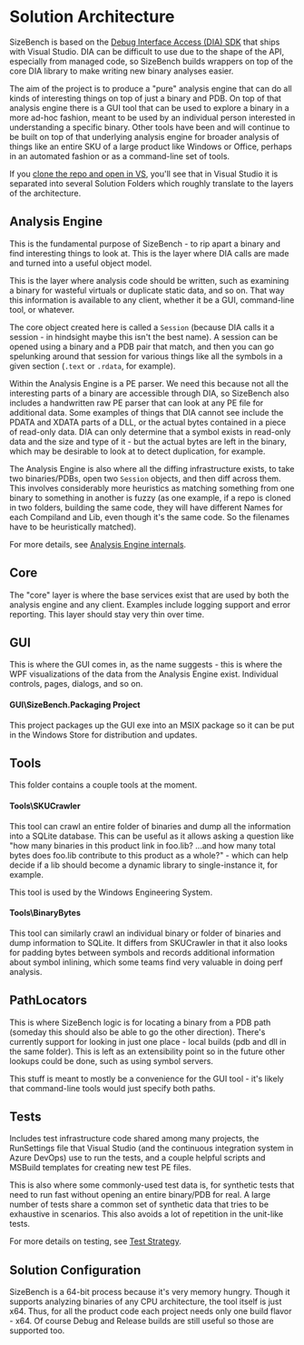 # Solution Architecture
SizeBench is based on the [Debug Interface Access (DIA) SDK](https://msdn.microsoft.com/en-us/library/x93ctkx8.aspx)
that ships with Visual Studio. DIA can be difficult to use due to the shape of 
the API, especially from managed code, so SizeBench builds wrappers on top of 
the core DIA library to make writing new binary analyses easier. 

The aim of the project is to produce a "pure" analysis engine that can do all 
kinds of interesting things on top of just a binary and PDB.  On top of that
analysis engine there is a GUI tool that can be used to explore a binary in a more
ad-hoc fashion, meant to be used by an individual person interested in
understanding a specific binary.  Other tools have been and will continue to be
built on top of that underlying analysis engine for broader analysis of things like
an entire SKU of a large product like Windows or Office, perhaps in an automated
fashion or as a command-line set of tools.

If you [clone the repo and open in VS](/Contributing.md), you'll see that in Visual
Studio it is separated into several Solution Folders which roughly translate to the layers
of the architecture.

## Analysis Engine
This is the fundamental purpose of SizeBench - to rip apart a binary and find
interesting things to look at.  This is the layer where DIA calls are made and
turned into a useful object model.

This is the layer where analysis code should be written, such as examining a 
binary for wasteful virtuals or duplicate static data, and so on.  That way this
information is available to any client, whether it be a GUI, command-line tool,
or whatever.

The core object created here is called a `Session` (because DIA calls it a
session - in hindsight maybe this isn't the best name).  A session can be opened
using a binary and a PDB pair that match, and then you can go spelunking around
that session for various things like all the symbols in a given section (`.text` or
`.rdata`, for example).

Within the Analysis Engine is a PE parser.  We need this because not all the
interesting parts of a binary are accessible through DIA, so SizeBench also
includes a handwritten raw PE parser that can look at any PE file for additional
data.  Some examples of things that DIA cannot see include the PDATA and XDATA
parts of a DLL, or the actual bytes contained in a piece of read-only data.  DIA
can only determine that a symbol exists in read-only data and the size and type
of it - but the actual bytes are left in the binary, which may be desirable to
look at to detect duplication, for example.

The Analysis Engine is also where all the diffing infrastructure exists, to take
two binaries/PDBs, open two `Session` objects, and then diff across them.  This involves
considerably more heuristics as matching something from one binary to something
in another is fuzzy (as one example, if a repo is cloned in two folders, building
the same code, they will have different Names for each Compiland and Lib, even
though it's the same code.  So the filenames have to be heuristically matched).

For more details, see [Analysis Engine internals](Analysis%20Engine%20Internals.md).

## Core
The "core" layer is where the base services exist that are used by both the
analysis engine and any client.  Examples include logging support and error reporting.
This layer should stay very thin over time.

## GUI
This is where the GUI comes in, as the name suggests - this is where the WPF visualizations of the
data from the Analysis Engine exist.  Individual controls, pages, dialogs, and
so on.

#### GUI\SizeBench.Packaging Project
This project packages up the GUI exe into an MSIX package so it
can be put in the Windows Store for distribution and updates.

## Tools
This folder contains a couple tools at the moment.

#### Tools\SKUCrawler
This tool can crawl an entire folder of binaries and dump all the information
into a SQLite database.  This can be useful as it allows asking a question 
like "how many binaries in this product link in foo.lib? ...and how many total
bytes does foo.lib contribute to this product as a whole?" - which can help
decide if a lib should become a dynamic library to single-instance it, for
example.

This tool is used by the Windows Engineering System.

#### Tools\BinaryBytes
This tool can similarly crawl an individual binary or folder of binaries and
dump information to SQLite.  It differs from SKUCrawler in that it also looks
for padding bytes between symbols and records additional information about
symbol inlining, which some teams find very valuable in doing perf analysis.


## PathLocators
This is where SizeBench logic is for locating a binary from a PDB path (someday
this should also be able to go the other direction).  There's currently support
for looking in just one place - local builds (pdb and dll in the same folder).
This is left as an extensibility point so in the future other lookups could be done,
such as using symbol servers.

This stuff is meant to mostly be a convenience for the GUI tool - it's likely that
command-line tools would just specify both paths.


## Tests
Includes test infrastructure code shared among many projects, the RunSettings
file that Visual Studio  (and the continuous integration system in Azure DevOps) use to
run the tests, and a couple helpful scripts and MSBuild templates for creating
new test PE files.

This is also where some commonly-used test data is, for synthetic tests that
need to run fast without opening an entire binary/PDB for real.  A large number
of tests share a common set of synthetic data that tries to be exhaustive in
scenarios.  This also avoids a lot of repetition in the unit-like tests.

For more details on testing, see [Test Strategy](Test%20Strategy.md).

## Solution Configuration
SizeBench is a 64-bit process because it's very memory hungry.  Though it
supports analyzing binaries of any CPU architecture, the tool itself is just x64.
Thus, for all the product code each project needs only one build flavor - x64.
Of course Debug and Release builds are still useful so those are supported too.